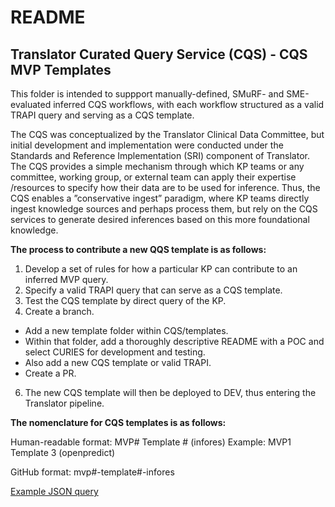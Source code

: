 # README

## Translator Curated Query Service (CQS) - CQS MVP Templates

This folder is intended to suppport manually-defined, SMuRF- and SME-evaluated inferred CQS workflows, with each workflow structured as a valid TRAPI query and serving as a CQS template.

The CQS was conceptualized by the Translator Clinical Data Committee, but initial development and implementation were conducted under the Standards and Reference Implementation (SRI) component of Translator. The CQS provides a simple mechanism through which KP teams or any committee, working group, or external team can apply their expertise /resources to specify how their data are to be used for inference. Thus, the CQS enables a ”conservative ingest” paradigm, where KP teams directly ingest knowledge sources and perhaps process them, but rely on the CQS services to generate desired inferences based on this more foundational knowledge.

**The process to contribute a new QQS template is as follows:**

1. Develop a set of rules for how a particular KP can contribute to an inferred MVP query.
2. Specify a valid TRAPI query that can serve as a CQS template.
3. Test the CQS template by direct query of the KP.
4. Create a branch.
- Add a new template folder within CQS/templates.
- Within that folder, add a thoroughly descriptive README with a POC and select CURIES for development and testing.
- Also add a new CQS template or valid TRAPI.
- Create a PR.
6. The new CQS template will then be deployed to DEV, thus entering the Translator pipeline.

**The nomenclature for CQS templates is as follows:**

Human-readable format: MVP# Template # (infores)
Example: MVP1 Template 3 (openpredict)

GitHub format: mvp#-template#-infores

[Example JSON query](https://github.com/TranslatorSRI/CQS/tree/karafecho-patch-2/templates/example-cqs-mvp-template)



